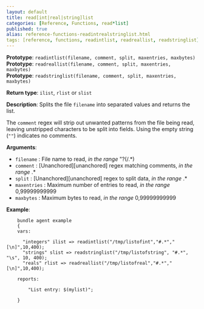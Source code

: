 ```yaml
---
layout: default
title: read[int|real|string]list
categories: [Reference, Functions, read*list]
published: true
alias: reference-functions-readintrealstringlist.html
tags: [reference, functions, readintlist, readreallist, readstringlist]
---
```


**Prototype**: `readintlist(filename, comment, split, maxentries, maxbytes)`<br>
**Prototype**: `readreallist(filename, comment, split, maxentries, maxbytes)`<br>
**Prototype**: `readstringlist(filename, comment, split, maxentries, maxbytes)`

**Return type**: `ilist`, `rlist` or `slist`

**Description**: Splits the file `filename` into separated 
values and returns the list.

The `comment` regex will strip out unwanted patterns from the file being read, 
leaving unstripped characters to be split into fields. Using the empty string 
(`""`) indicates no comments.

**Arguments**:

* `filename` : File name to read, *in the range* "?(/.\*)
* `comment` : [Unanchored][unanchored] regex matching comments, *in the range* .\*
* `split` : [Unanchored][unanchored] regex to split data, *in the range* .\*
* `maxentries` : Maximum number of entries to read, *in the range*
0,99999999999   
* `maxbytes` : Maximum bytes to read, *in the range* 0,99999999999   

**Example**:

```cf3
    bundle agent example
    {     
    vars:

      "integers" ilist => readintlist("/tmp/listofint","#.*","[\n]",10,400);
      "strings" slist => readstringlist("/tmp/listofstring", "#.*", "\s", 10, 400);
      "reals" rlist => readreallist("/tmp/listofreal","#.*","[\n]",10,400);

    reports:

        "List entry: $(mylist)";

    }
```
